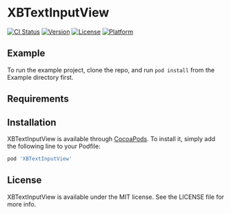 # XBTextInputView

[![CI Status](https://img.shields.io/travis/LiuSky/XBTextInputView.svg?style=flat)](https://travis-ci.org/LiuSky/XBTextInputView)
[![Version](https://img.shields.io/cocoapods/v/XBTextInputView.svg?style=flat)](https://cocoapods.org/pods/XBTextInputView)
[![License](https://img.shields.io/cocoapods/l/XBTextInputView.svg?style=flat)](https://cocoapods.org/pods/XBTextInputView)
[![Platform](https://img.shields.io/cocoapods/p/XBTextInputView.svg?style=flat)](https://cocoapods.org/pods/XBTextInputView)

## Example

To run the example project, clone the repo, and run `pod install` from the Example directory first.

## Requirements

## Installation

XBTextInputView is available through [CocoaPods](https://cocoapods.org). To install
it, simply add the following line to your Podfile:

```ruby
pod 'XBTextInputView'
```


## License
XBTextInputView is available under the MIT license. See the LICENSE file for more info.

